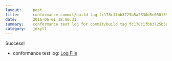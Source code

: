 ```yaml
---
layout:     post
title:      conformance commit/build tag fc178c1fbb3725b5a2830d5e050f59dafe1ecde2
date:       2016-06-01 18:00:31
summary:    conformance test log for commit/build tag fc178c1fbb3725b5a2830d5e050f59dafe1ecde2.
category:   jekyll
---
```


Success!

- conformance test log: [Log File](http://s3-us-west-2.amazonaws.com/kraken-e2e-logs/conformance/kraken_fc178c1fbb3725b5a2830d5e050f59dafe1ecde2/build-log.txt)
